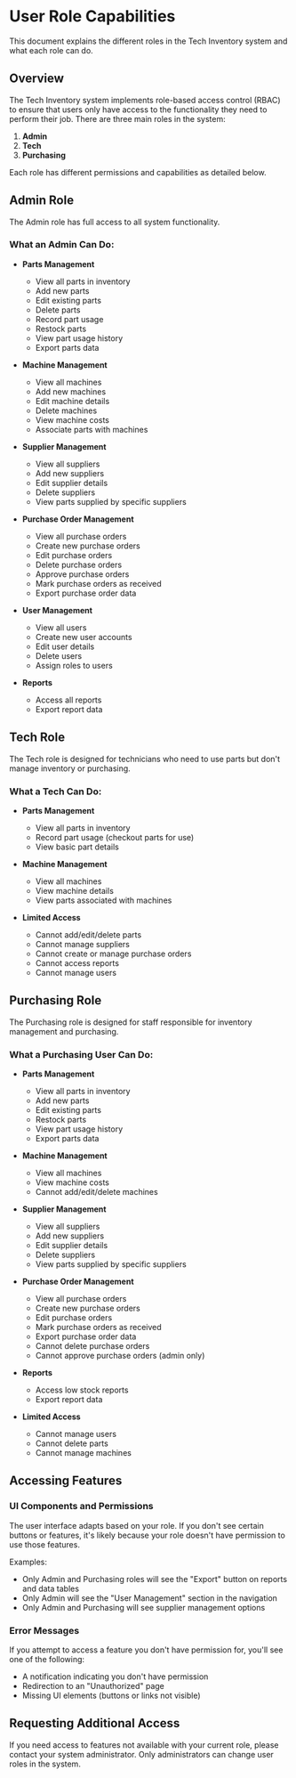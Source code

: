 # User Role Capabilities

This document explains the different roles in the Tech Inventory system and what each role can do.

## Overview

The Tech Inventory system implements role-based access control (RBAC) to ensure that users only have access to the functionality they need to perform their job. There are three main roles in the system:

1. **Admin**
2. **Tech**
3. **Purchasing**

Each role has different permissions and capabilities as detailed below.

## Admin Role

The Admin role has full access to all system functionality.

### What an Admin Can Do:

- **Parts Management**
  - View all parts in inventory
  - Add new parts
  - Edit existing parts
  - Delete parts
  - Record part usage
  - Restock parts
  - View part usage history
  - Export parts data

- **Machine Management**
  - View all machines
  - Add new machines
  - Edit machine details
  - Delete machines
  - View machine costs
  - Associate parts with machines

- **Supplier Management**
  - View all suppliers
  - Add new suppliers
  - Edit supplier details
  - Delete suppliers
  - View parts supplied by specific suppliers

- **Purchase Order Management**
  - View all purchase orders
  - Create new purchase orders
  - Edit purchase orders
  - Delete purchase orders
  - Approve purchase orders
  - Mark purchase orders as received
  - Export purchase order data

- **User Management**
  - View all users
  - Create new user accounts
  - Edit user details
  - Delete users
  - Assign roles to users

- **Reports**
  - Access all reports
  - Export report data

## Tech Role

The Tech role is designed for technicians who need to use parts but don't manage inventory or purchasing.

### What a Tech Can Do:

- **Parts Management**
  - View all parts in inventory
  - Record part usage (checkout parts for use)
  - View basic part details

- **Machine Management**
  - View all machines
  - View machine details
  - View parts associated with machines

- **Limited Access**
  - Cannot add/edit/delete parts
  - Cannot manage suppliers
  - Cannot create or manage purchase orders
  - Cannot access reports
  - Cannot manage users

## Purchasing Role

The Purchasing role is designed for staff responsible for inventory management and purchasing.

### What a Purchasing User Can Do:

- **Parts Management**
  - View all parts in inventory
  - Add new parts
  - Edit existing parts
  - Restock parts
  - View part usage history
  - Export parts data

- **Machine Management**
  - View all machines
  - View machine costs
  - Cannot add/edit/delete machines

- **Supplier Management**
  - View all suppliers
  - Add new suppliers
  - Edit supplier details
  - Delete suppliers
  - View parts supplied by specific suppliers

- **Purchase Order Management**
  - View all purchase orders
  - Create new purchase orders
  - Edit purchase orders
  - Mark purchase orders as received
  - Export purchase order data
  - Cannot delete purchase orders
  - Cannot approve purchase orders (admin only)

- **Reports**
  - Access low stock reports
  - Export report data

- **Limited Access**
  - Cannot manage users
  - Cannot delete parts
  - Cannot manage machines

## Accessing Features

### UI Components and Permissions

The user interface adapts based on your role. If you don't see certain buttons or features, it's likely because your role doesn't have permission to use those features.

Examples:
- Only Admin and Purchasing roles will see the "Export" button on reports and data tables
- Only Admin will see the "User Management" section in the navigation
- Only Admin and Purchasing will see supplier management options

### Error Messages

If you attempt to access a feature you don't have permission for, you'll see one of the following:
- A notification indicating you don't have permission
- Redirection to an "Unauthorized" page
- Missing UI elements (buttons or links not visible)

## Requesting Additional Access

If you need access to features not available with your current role, please contact your system administrator. Only administrators can change user roles in the system. 